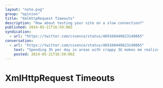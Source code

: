 ```yaml
---
layout: "note.pug"
group: "opinion"
title: "XmlHttpRequest Timeouts"
description: "How about testing your site on a slow connection?"
published: 2014-05-21T16:59:00Z
syndication:
  - url: "https://twitter.com/cssence/status/469160440623140865"
conversation:
  - url: "https://twitter.com/cssence/status/469160440623140865"
    text: "Spending 3h per day in areas with crappy 3G makes me realize not many websites handle XHR timeouts properly #WebDesignFail"
    posted: 2014-05-21T16:59:00Z
---
```


# XmlHttpRequest Timeouts
